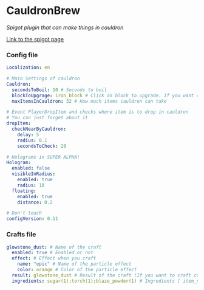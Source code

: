 # CauldronBrew
_Spigot plugin that can make things in cauldron_

[Link to the spigot page](https://www.spigotmc.org/resources/cauldronbrew.86981/)

### Config file
```yml
Localization: en

# Main Settings of cauldron
Cauldron:
  secondsToBoil: 10 # Seconds to boil
  blockToUpgrage: iron_block # Click on block to upgrade. If you want craft in cauldron without upgrade. Just leave this empty
  maxItemsInCauldron: 32 # How much items cauldron can take

# Event PlayerDropItem and checks where item is to drop in cauldron
# You can just forget about it
dropItem:
  checkNearByCauldron:
    delay: 5
    radius: 0.1
    secondsToCheck: 20

# Holograms in SUPER ALPHA!
Hologram:
  enabled: false
  visibleInRadius:
    enabled: true
    radius: 10
  floating:
    enabled: true
    distance: 0.2

# Don't touch
configVersion: 0.11
```

### Crafts file
```yml
glowstone_dust: # Name of the craft
  enabled: true # Enabled or not
  effect: # Effect when you craft
    name: "epic" # Name of the particle effect
    color: orange # Color of the particle effect
  result: glowstone_dust # Result of the craft (If you want to craft custom item go to the spigot page)
  ingredients: sugar(1);torch(1);blaze_powder(1) # Ingredients [ item_name(amount);item_name(amount)]
```
